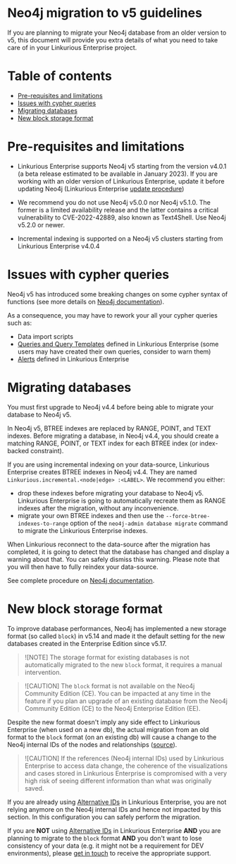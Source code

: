 <!-- omit in toc -->
# Neo4j migration to v5 guidelines

If you are planning to migrate your Neo4j database from an older version to v5,
this document will provide you extra details of what you need to take care of in your Linkurious Enterprise project.

<!-- omit in toc -->
# Table of contents
- [Pre-requisites and limitations](#pre-requisites-and-limitations)
- [Issues with cypher queries](#issues-with-cypher-queries)
- [Migrating databases](#migrating-databases)
- [New block storage format](#new-block-storage-format)

# Pre-requisites and limitations

- Linkurious Enterprise supports Neo4j v5 starting from the version v4.0.1 (a beta release estimated to be available in January 2023).
If you are working with an older version of Linkurious Enterprise, update it before updating Neo4j (Linkurious Enterprise [update procedure](https://doc.linkurio.us/admin-manual/latest/update-procedure/))

- We recommend you do not use Neo4j v5.0.0 nor Neo4j v5.1.0. The former is a limited availability release and the latter contains a critical
vulnerability to CVE-2022-42889, also known as Text4Shell. Use Neo4j v5.2.0 or newer.

- Incremental indexing is supported on a Neo4j v5 clusters starting from Linkurious Enterprise v4.0.4

# Issues with cypher queries

Neo4j v5 has introduced some breaking changes on some cypher syntax of functions (see more details on [Neo4j documentation](https://neo4j.com/docs/cypher-manual/current/deprecations-additions-removals-compatibility/#cypher-deprecations-additions-removals-5.0)).

As a consequence, you may have to rework your all your cypher queries such as:
- Data import scripts
- [Queries and Query Templates](https://doc.linkurio.us/user-manual/latest/query-templates/) defined in Linkurious Enterprise (some users may have created their own queries, consider to warn them)
- [Alerts](https://doc.linkurio.us/user-manual/latest/alert-dashboard/) defined in Linkurious Enterprise

# Migrating databases

You must first upgrade to Neo4j v4.4 before being able to migrate your database to Neo4j v5.

In Neo4j v5, BTREE indexes are replaced by RANGE, POINT, and TEXT indexes. Before migrating a database, in Neo4j v4.4,
you should create a matching RANGE, POINT, or TEXT index for each BTREE index (or index-backed constraint).

If you are using incremental indexing on your data-source, Linkurious Enterprise creates BTREE indexes in Neo4j v4.4.
They are named `Linkurious.incremental.<node|edge> :<LABEL>`. We recommend you either:
- drop these indexes before migrating your database to Neo4j v5. Linkurious Enterprise is going to automatically
recreate them as RANGE indexes after the migration, without any inconvenience.
- migrate your own BTREE indexes and then use the `--force-btree-indexes-to-range` option of the `neo4j-admin database migrate`
command to migrate the Linkurious Enterprise indexes.

When Linkurious reconnect to the data-source after the migration has completed, it is going to detect that the database
has changed and display a warning about that. You can safely dismiss this warning. Please note that you will then have
to fully reindex your data-source.

See complete procedure on [Neo4j documentation](https://neo4j.com/docs/upgrade-migration-guide/current/version-5).

# New block storage format

To improve database performances, Neo4j has implemented a new storage format (so called `block`)
in v5.14 and made it the default setting for the new databases created in the Enterprise Edition since v5.17.

> ![NOTE]
> The storage format for existing databases is not automatically migrated to the new `block` format,
> it requires a manual intervention.

> ![CAUTION]
> The `block` format is not available on the Neo4j Community Edition (CE).
> You can be impacted at any time in the feature if you plan an upgrade of an existing database
> from the Neo4j Community Edition (CE) to the Neo4j Enterprise Edition (EE).

Despite the new format doesn't imply any side effect to Linkurious Enterprise (when used on a new db),
the actual migration from an old format to the `block` format (on an existing db) will cause a change to the Neo4j internal IDs of the nodes and relationships ([source](https://neo4j.com/docs/operations-manual/current/database-internals/store-formats/#change-store-format)).

> ![CAUTION]
> If the references (Neo4j internal IDs) used by Linkurious Enterprise to access data change,
> the coherence of the visualizations and cases stored in Linkurious Enterprise is compromised
> with a very high risk of seeing different information than what was originally saved.

If you are already using [Alternative IDs](https://doc.linkurious.com/admin-manual/latest/alternative-ids/) in Linkurious Enterprise,
you are not relying anymore on the Neo4j internal IDs and hence not impacted by this section.
In this configuration you can safely perform the migration.

If you are **NOT** using [Alternative IDs](https://doc.linkurious.com/admin-manual/latest/alternative-ids/) in Linkurious Enterprise
**AND** you are planning to migrate to the `block` format
**AND** you don't want to lose consistency of your data (e.g. it might not be a requirement for DEV environments),
please [get in touch](https://doc.linkurious.com/admin-manual/latest/support/) to receive the appropriate support.
